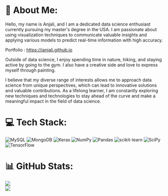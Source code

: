 # 💫 About Me:

Hello, my name is Anjali, and I am a dedicated data science enthusiast currently pursuing my master's degree in the USA. I am passionate about using visualization techniques to communicate valuable insights and applying various models to predict real-time information with high accuracy.

Portfolio : https://ianjali.github.io

Outside of data science, I enjoy spending time in nature, hiking, and staying active by going to the gym. I also have a creative side and love to express myself through painting.

I believe that my diverse range of interests allows me to approach data science from unique perspectives, which can lead to innovative solutions and valuable contributions. As a lifelong learner, I am constantly exploring new techniques and technologies to stay ahead of the curve and make a meaningful impact in the field of data science.

# 💻 Tech Stack:
![MySQL](https://img.shields.io/badge/mysql-%2300f.svg?style=for-the-badge&logo=mysql&logoColor=white) ![MongoDB](https://img.shields.io/badge/MongoDB-%234ea94b.svg?style=for-the-badge&logo=mongodb&logoColor=white) ![Keras](https://img.shields.io/badge/Keras-%23D00000.svg?style=for-the-badge&logo=Keras&logoColor=white) ![NumPy](https://img.shields.io/badge/numpy-%23013243.svg?style=for-the-badge&logo=numpy&logoColor=white) ![Pandas](https://img.shields.io/badge/pandas-%23150458.svg?style=for-the-badge&logo=pandas&logoColor=white) ![scikit-learn](https://img.shields.io/badge/scikit--learn-%23F7931E.svg?style=for-the-badge&logo=scikit-learn&logoColor=white) ![SciPy](https://img.shields.io/badge/SciPy-%230C55A5.svg?style=for-the-badge&logo=scipy&logoColor=%white) ![TensorFlow](https://img.shields.io/badge/TensorFlow-%23FF6F00.svg?style=for-the-badge&logo=TensorFlow&logoColor=white)
# 📊 GitHub Stats:
![](https://github-readme-stats.vercel.app/api?username=ianjali&theme=dark&hide_border=false&include_all_commits=false&count_private=false)<br/>
![](https://github-readme-streak-stats.herokuapp.com/?user=ianjali&theme=dark&hide_border=false)<br/>

